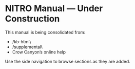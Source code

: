 # NITRO Manual — Under Construction

This manual is being consolidated from:
- \/kb-html\
- \/supplemental\
- Crow Canyon’s online help

Use the side navigation to browse sections as they are added.